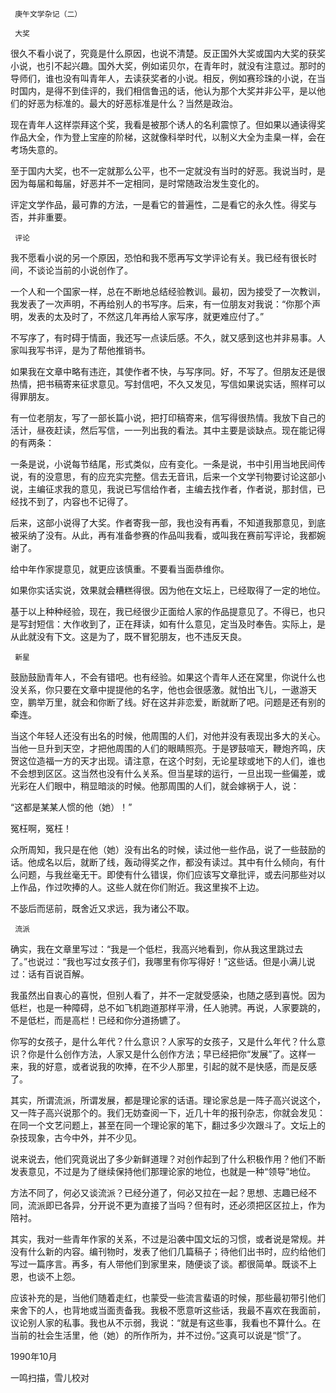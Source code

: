      庚午文学杂记（二） 

     大奖 

  很久不看小说了，究竟是什么原因，也说不清楚。反正国外大奖或国内大奖的获奖小说，也引不起兴趣。国外大奖，例如诺贝尔，在青年时，就没有注意过。那时的导师们，谁也没有叫青年人，去读获奖者的小说。相反，例如赛珍珠的小说，在当时国内，是得不到佳评的，我们相信鲁迅的话，他认为那个大奖并非公平，是以他们的好恶为标准的。最大的好恶标准是什么？当然是政治。 

  现在青年人这样崇拜这个奖，我看是被那个诱人的名利震惊了。但如果以通读得奖作品大全，作为登上宝座的阶梯，这就像科举时代，以制义大全为圭臬一样，会在考场失意的。 

  至于国内大奖，也不一定就那么公平，也不一定就没有当时的好恶。我说当时，是因为每届和每届，好恶并不一定相同，是时常随政治发生变化的。 

  评定文学作品，最可靠的方法，一是看它的普遍性，二是看它的永久性。得奖与否，并非重要。 

     评论 

  我不愿看小说的另一个原因，恐怕和我不愿再写文学评论有关。我已经有很长时间，不谈论当前的小说创作了。 

  一个人和一个国家一样，总在不断地总结经验教训。最初，因为接受了一次教训，我发表了一次声明，不再给别人的书写序。后来，有一位朋友对我说：“你那个声明，发表的太及时了，不然这几年再给人家写序，就更难应付了。” 

  不写序了，有时碍于情面，我还写一点读后感。不久，就又感到这也并非易事。人家叫我写书评，是为了帮他推销书。 

  如果我在文章中略有违迕，其使作者不快，与写序同。好，不写了。但朋友还是很热情，把书稿寄来征求意见。写封信吧，不久又发见，写信如果说实话，照样可以得罪朋友。 

  有一位老朋友，写了一部长篇小说，把打印稿寄来，信写得很热情。我放下自己的活计，昼夜赶读，然后写信，一一列出我的看法。其中主要是谈缺点。现在能记得的有两条： 

  一条是说，小说每节结尾，形式类似，应有变化。一条是说，书中引用当地民间传说，有的没意思，有的应充实完整。信去无音讯，后来一个文学刊物要讨论这部小说，主编征求我的意见，我说已写信给作者，主编去找作者，作者说，那封信，已经找不到了，内容也不记得了。 

  后来，这部小说得了大奖。作者寄我一部，我也没有再看，不知道我那意见，到底被采纳了没有。从此，再有准备参赛的作品叫我看，或叫我在赛前写评论，我都婉谢了。 

  给中年作家提意见，就更应该慎重。不要看当面恭维你。 

  如果你实话实说，效果就会糟糕得很。因为他在文坛上，已经取得了一定的地位。 

  基于以上种种经验，现在，我已经很少正面给人家的作品提意见了。不得已，也只是写封短信：大作收到了，正在拜读，如有什么意见，定当及时奉告。实际上，是从此就没有下文。这是为了，既不冒犯朋友，也不违反天良。 

     新星 

  鼓励鼓励青年人，不会有错吧。也有经验。如果这个青年人还在窝里，你说什么也没关系，你只要在文章中提提他的名字，他也会很感激。就怕出飞儿，一遨游天空，鹏举万里，就会和你断了线。好在这并非恋爱，断就断了吧。问题是还有别的牵连。 

  当这个年轻人还没有出名的时候，他周围的人们，对他并没有表现出多大的关心。当他一旦升到天空，才把他周围的人们的眼睛照亮。于是锣鼓喧天，鞭炮齐鸣，庆贺这位造福一方的天才出现。请注意，在这个时刻，无论星球或地下的人们，谁也不会想到区区。这当然也没有什么关系。但当星球的运行，一旦出现一些偏差，或光彩在人们眼中，稍显暗淡的时候。他那周围的人们，就会嫁祸于人，说： 

  “这都是某某人惯的他（她）！” 

  冤枉啊，冤枉！ 

  众所周知，我只是在他（她）没有出名的时候，读过他一些作品，说了一些鼓励的话。他成名以后，就断了线，轰动得奖之作，都没有读过。其中有什么倾向，有什么问题，与我丝毫无干。即使有什么错误，你们应该写文章批评，或去问那些对以上作品，作过吹捧的人。这些人就在你们附近。我这里挨不上边。 

  不毖后而惩前，既舍近又求远，我为诸公不取。 

     流派 

  确实，我在文章里写过：“我是一个低栏，我高兴地看到，你从我这里跳过去了。”也说过：“我也写过女孩子们，我哪里有你写得好！”这些话。但是小满儿说过：话有百说百解。 

  我虽然出自衷心的喜悦，但别人看了，并不一定就受感染，也随之感到喜悦。因为低栏，也是一种障碍，总不如飞机跑道那样平滑，任人驰骋。再说，人家要跳的，不是低栏，而是高栏！已经和你分道扬镳了。 

  你写的女孩子，是什么年代？什么意识？人家写的女孩子，又是什么年代？什么意识？你是什么创作方法，人家又是什么创作方法；早已经把你“发展”了。这样一来，我的好意，或者说我的吹捧，在不少人那里，引起的就不是快感，而是反感了。 

  其实，所谓流派，所谓发展，都是理论家的话语。理论家总是一阵子高兴说这个，又一阵子高兴说那个的。我们无妨查阅一下，近几十年的报刊杂志，你就会发见：在同一个文艺问题上，甚至在同一个理论家的笔下，翻过多少次跟斗了。文坛上的杂技现象，古今中外，并不少见。 

  说来说去，他们究竟说出了多少新鲜道理？对创作起到了什么积极作用？他们不断发表意见，不过是为了继续保持他们那理论家的地位，也就是一种“领导”地位。 

  方法不同了，何必又谈流派？已经分道了，何必又拉在一起？思想、志趣已经不同，流派即已各异，分开说不更为直接了当吗？但有时，还必须把区区拉上，作为陪衬。 

  其实，我对一些青年作家的关系，不过是沿袭中国文坛的习惯，或者说是常规。并没有什么新的内容。编刊物时，发表了他们几篇稿子；待他们出书时，应约给他们写过一篇序言。再多，有人带他们到家里来，随便谈了谈。都很简单。既谈不上恩，也谈不上怨。 

  应该补充的是，当他们随着走红，也蒙受一些流言蜚语的时候，那些最初带引他们来舍下的人，也背地或当面责备我。我极不愿意听这些话，我最不喜欢在我面前，议论别人家的私事。我也从不示弱，我说：“就是有这些事，我看也不算什么。在当前的社会生活里，他（她）的所作所为，并不过份。”这真可以说是“惯”了。 

  1990年10月 

  一鸣扫描，雪儿校对 

